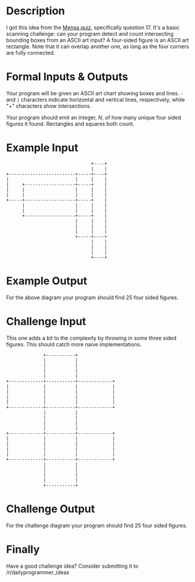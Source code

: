 # Description

I got this idea from the [Mensa quiz](https://www.mensa.org/workout/questions), specifically question 17. It's a basic scanning challenge: can your program detect and count intersecting bounding boxes from an ASCII art input? A four-sided figure is an ASCII art rectangle. Note that it can overlap another one, as long as the four corners are fully connected. 

# Formal Inputs &amp; Outputs

Your program will be given an ASCII art chart showing boxes and lines. `-` and `|` characters indicate horizontal and vertical lines, respectively, while "+" characters show intersections.

Your program should emit an integer, *N*, of how many unique four sided figures it found. Rectangles and squares both count. 

# Example Input

                                    +----+
                                    |    |
    +-------------------------+-----+----+
    |                         |     |    |
    |     +-------------------+-----+    |
    |     |                   |     |    |
    |     |                   |     |    |
    +-----+-------------------+-----+    |
          |                   |     |    |
          |                   |     |    |
          +-------------------+-----+    |
                              |     |    |
                              |     |    |
                              |     |    |
                              +-----+----+
                                    |    |
                                    |    |
                                    |    |
                                    +----+

# Example Output

For the above diagram your program should find 25 four sided figures. 

# Challenge Input

This one adds a bit to the complexity by throwing in some three sided figures. This should catch more naive implementations.

                  +-----------+
                  |           |
                  |           |
                  |           |
                  |           |              
    +-------------+-----------+-------------+
    |             |           |             |
    |             |           |             |
    |             |           |             |
    |             |           |             |
    +-------------+-----------+-------------+
                  |           |
                  |           |
                  |           |
                  |           |              
    +-------------+-----------+-------------+
    |             |           |             |
    |             |           |             |
    |             |           |             |
    |             |           |             |
    +-------------+-----------+-------------+
                  |           |
                  |           |
                  |           |
                  |           |              
                  +-----------+

# Challenge Output

For the challenge diagram your program should find 25 four sided figures. 

# Finally

Have a good challenge idea? Consider submitting it to /r/dailyprogrammer_ideas

